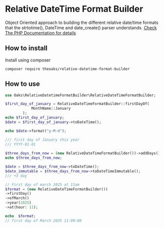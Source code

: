 # Relative DateTime Format Builder
Object Oriented approach to building the different relative date/time formats that the strtotime(), DateTime and date_create() parser understands.
[Check The PHP Documentation for details](https://www.php.net/manual/de/datetime.formats.relative.php)

## How to install
Install using composer
```
composer require theoaks/relative-datetime-format-builder
```

## How to use
```php
use Oaks\RelativeDatetimeFormatBuilder\RelativeDateTimeFormatBuilder;

$first_day_of_january = RelativeDateTimeFormatBuilder::firstDayOf(
            MonthName::January
        );
echo $first_day_of_january;
$date = $first_day_of_january->toDateTime();

echo $date->format("y-M-d");

/// first day of January this year
/// YYYY-01-01
 
$three_days_from_now = (new RelativeDateTimeFormatBuilder())->addDays(3);
echo $three_days_from_now;

$date = $three_days_from_now->toDateTime();
$date_immutable = $three_days_from_now->toDateTimeImmutable();
/// +3 day

// First day of march 2025 at 11am
$format = (new RelativeDateTimeFormatBuilder())
->firstDay()
->ofMarch()
->year(2025)
->at(hour: 11);

echo  $format;
// first day of March 2025 11:00:00

```